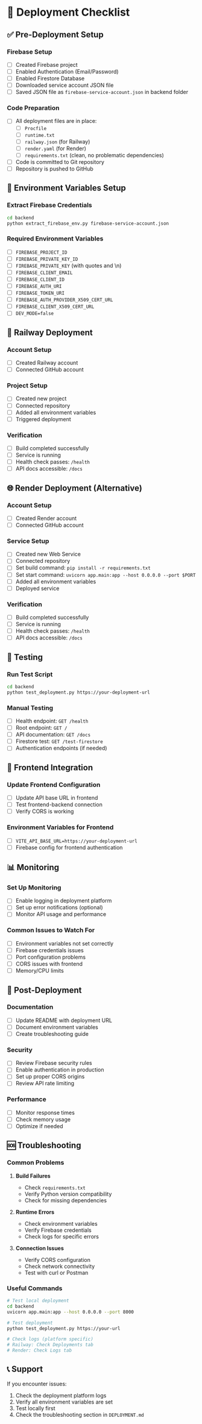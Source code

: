 # 🚀 Deployment Checklist

## ✅ Pre-Deployment Setup

### Firebase Setup
- [ ] Created Firebase project
- [ ] Enabled Authentication (Email/Password)
- [ ] Enabled Firestore Database
- [ ] Downloaded service account JSON file
- [ ] Saved JSON file as `firebase-service-account.json` in backend folder

### Code Preparation
- [ ] All deployment files are in place:
  - [ ] `Procfile`
  - [ ] `runtime.txt`
  - [ ] `railway.json` (for Railway)
  - [ ] `render.yaml` (for Render)
  - [ ] `requirements.txt` (clean, no problematic dependencies)
- [ ] Code is committed to Git repository
- [ ] Repository is pushed to GitHub

## 🔧 Environment Variables Setup

### Extract Firebase Credentials
```bash
cd backend
python extract_firebase_env.py firebase-service-account.json
```

### Required Environment Variables
- [ ] `FIREBASE_PROJECT_ID`
- [ ] `FIREBASE_PRIVATE_KEY_ID`
- [ ] `FIREBASE_PRIVATE_KEY` (with quotes and \n)
- [ ] `FIREBASE_CLIENT_EMAIL`
- [ ] `FIREBASE_CLIENT_ID`
- [ ] `FIREBASE_AUTH_URI`
- [ ] `FIREBASE_TOKEN_URI`
- [ ] `FIREBASE_AUTH_PROVIDER_X509_CERT_URL`
- [ ] `FIREBASE_CLIENT_X509_CERT_URL`
- [ ] `DEV_MODE=false`

## 🚂 Railway Deployment

### Account Setup
- [ ] Created Railway account
- [ ] Connected GitHub account

### Project Setup
- [ ] Created new project
- [ ] Connected repository
- [ ] Added all environment variables
- [ ] Triggered deployment

### Verification
- [ ] Build completed successfully
- [ ] Service is running
- [ ] Health check passes: `/health`
- [ ] API docs accessible: `/docs`

## 🌐 Render Deployment (Alternative)

### Account Setup
- [ ] Created Render account
- [ ] Connected GitHub account

### Service Setup
- [ ] Created new Web Service
- [ ] Connected repository
- [ ] Set build command: `pip install -r requirements.txt`
- [ ] Set start command: `uvicorn app.main:app --host 0.0.0.0 --port $PORT`
- [ ] Added all environment variables
- [ ] Deployed service

### Verification
- [ ] Build completed successfully
- [ ] Service is running
- [ ] Health check passes: `/health`
- [ ] API docs accessible: `/docs`

## 🧪 Testing

### Run Test Script
```bash
cd backend
python test_deployment.py https://your-deployment-url
```

### Manual Testing
- [ ] Health endpoint: `GET /health`
- [ ] Root endpoint: `GET /`
- [ ] API documentation: `GET /docs`
- [ ] Firestore test: `GET /test-firestore`
- [ ] Authentication endpoints (if needed)

## 🔗 Frontend Integration

### Update Frontend Configuration
- [ ] Update API base URL in frontend
- [ ] Test frontend-backend connection
- [ ] Verify CORS is working

### Environment Variables for Frontend
- [ ] `VITE_API_BASE_URL=https://your-deployment-url`
- [ ] Firebase config for frontend authentication

## 📊 Monitoring

### Set Up Monitoring
- [ ] Enable logging in deployment platform
- [ ] Set up error notifications (optional)
- [ ] Monitor API usage and performance

### Common Issues to Watch For
- [ ] Environment variables not set correctly
- [ ] Firebase credentials issues
- [ ] Port configuration problems
- [ ] CORS issues with frontend
- [ ] Memory/CPU limits

## 🎉 Post-Deployment

### Documentation
- [ ] Update README with deployment URL
- [ ] Document environment variables
- [ ] Create troubleshooting guide

### Security
- [ ] Review Firebase security rules
- [ ] Enable authentication in production
- [ ] Set up proper CORS origins
- [ ] Review API rate limiting

### Performance
- [ ] Monitor response times
- [ ] Check memory usage
- [ ] Optimize if needed

## 🆘 Troubleshooting

### Common Problems
1. **Build Failures**
   - Check `requirements.txt`
   - Verify Python version compatibility
   - Check for missing dependencies

2. **Runtime Errors**
   - Check environment variables
   - Verify Firebase credentials
   - Check logs for specific errors

3. **Connection Issues**
   - Verify CORS configuration
   - Check network connectivity
   - Test with curl or Postman

### Useful Commands
```bash
# Test local deployment
cd backend
uvicorn app.main:app --host 0.0.0.0 --port 8000

# Test deployment
python test_deployment.py https://your-url

# Check logs (platform specific)
# Railway: Check Deployments tab
# Render: Check Logs tab
```

## 📞 Support

If you encounter issues:
1. Check the deployment platform logs
2. Verify all environment variables are set
3. Test locally first
4. Check the troubleshooting section in `DEPLOYMENT.md` 